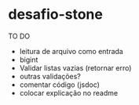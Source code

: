 # desafio-stone

TO DO

- leitura de arquivo como entrada
- bigint
- Validar listas vazias (retornar erro)
- outras validações?
- comentar código (jsdoc)
- colocar explicação no readme
